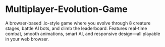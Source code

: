 # Multiplayer-Evolution-Game
A browser-based .io-style game where you evolve through 8 creature stages, battle AI bots, and climb the leaderboard. Features real-time combat, smooth animations, smart AI, and responsive design—all playable in your web browser.
